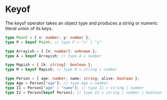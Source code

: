 # Keyof

The keyof operator takes an object type and produces a string or numeric literal union of its keys.

```ts
type Point = { x: number; y: number };
type P = keyof Point; // type P = "x" | "y"
```

```ts
type Arrayish = { [n: number]: unknown };
type A = keyof Arrayish; // type A = number
```

```ts
type Mapish = { [k: string]: boolean };
type M = keyof Mapish; // type M = string | number
```

```ts
type Person = { age: number; name: string; alive: boolean };
type Age = Person["age"]; // type Age = number
type I1 = Person["age" | "name"]; // type I1 = string | number
type I2 = Person[keyof Person]; // type I2 = string | number | boolean
```
